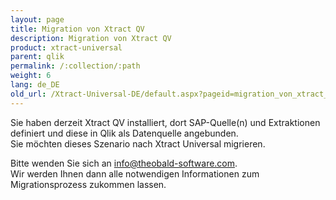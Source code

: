 ```yaml
---
layout: page
title: Migration von Xtract QV
description: Migration von Xtract QV
product: xtract-universal
parent: qlik
permalink: /:collection/:path
weight: 6
lang: de_DE
old_url: /Xtract-Universal-DE/default.aspx?pageid=migration_von_xtract_qv
---
```


Sie haben derzeit Xtract QV installiert, dort SAP-Quelle(n) und Extraktionen definiert und diese in Qlik als Datenquelle angebunden.<br>
Sie möchten dieses Szenario nach Xtract Universal migrieren.

Bitte wenden Sie sich an [info@theobald-software.com](mailto:info@theobald-software.com).<br>
Wir werden Ihnen dann alle notwendigen Informationen zum Migrationsprozess zukommen lassen.